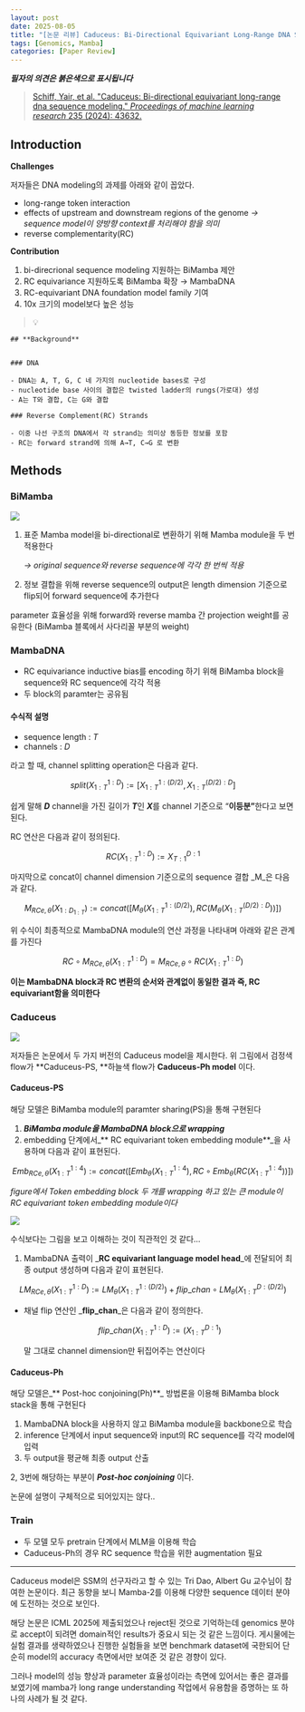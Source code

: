 ```yaml
---
layout: post
date: 2025-08-05
title: "[논문 리뷰] Caduceus: Bi-Directional Equivariant Long-Range DNA Sequence Modeling"
tags: [Genomics, Mamba]
categories: [Paper Review]
---
```


<span class="notion-red">_**필자의 의견은 붉은색으로 표시됩니다**_</span>


> [Schiff, Yair, et al. "Caduceus: Bi-directional equivariant long-range dna sequence modeling." ](https://pmc.ncbi.nlm.nih.gov/articles/PMC12189541/)[_Proceedings of machine learning research_](https://pmc.ncbi.nlm.nih.gov/articles/PMC12189541/)[ 235 (2024): 43632.](https://pmc.ncbi.nlm.nih.gov/articles/PMC12189541/)



## Introduction


**Challenges**


저자들은 DNA modeling의 과제를 아래와 같이 꼽았다.

- long-range token interaction
- effects of upstream and downstream regions of the genome 
_→ sequence model이 양방향 context를 처리해야 함을 의미_
- reverse complementarity(RC)

**Contribution**

1. bi-direcrional sequence modeling 지원하는 BiMamba 제안
1. RC equivariance 지원하도록 BiMamba 확장 → MambaDNA
1. RC-equivariant DNA foundation model family 기여
1. 10x 크기의 model보다 높은 성능

> 💡 


	## **Background**


	### DNA

	- DNA는 A, T, G, C 네 가지의 nucleotide bases로 구성
	- nucleotide base 사이의 결합은 twisted ladder의 rungs(가로대) 생성
	- A는 T와 결합, C는 G와 결합

	### Reverse Complement(RC) Strands

	- 이중 나선 구조의 DNA에서 각 strand는 의미상 동등한 정보를 포함
	- RC는 forward strand에 의해 A→T, C→G 로 변환


## Methods



### BiMamba


![](https://prod-files-secure.s3.us-west-2.amazonaws.com/542b861c-36a8-4051-84e5-8804b6728dba/2c247d59-7815-4980-99f0-8f0d21f445a7/image.png?X-Amz-Algorithm=AWS4-HMAC-SHA256&X-Amz-Content-Sha256=UNSIGNED-PAYLOAD&X-Amz-Credential=ASIAZI2LB466XVFD2RKJ%2F20251007%2Fus-west-2%2Fs3%2Faws4_request&X-Amz-Date=20251007T190111Z&X-Amz-Expires=3600&X-Amz-Security-Token=IQoJb3JpZ2luX2VjEBMaCXVzLXdlc3QtMiJIMEYCIQD%2BkVN%2BR2LJHmV2etyZrN2Tk3LWSmCFeouxEvftCUXEvwIhAOd%2FbHLeQTaopklr11lNJIbBACmZSENFCVQrwQ%2F10LmVKogECKz%2F%2F%2F%2F%2F%2F%2F%2F%2F%2FwEQABoMNjM3NDIzMTgzODA1IgwgNXSESsEPDb08oyQq3AMb1asLzQk9%2B7GHjGbLeqU8%2FSepRIHL19Cb2Hh2Cr7Wuk5MjxrEENbpDBA6%2BaqPv0ZM9lGo16vM3X%2FH5SMvCWHuyREH0E9zojIVOHFTWa5QTKc3GN7t46sTxrcWNFDkx0M9c9xgLjsp7ZybnsYZTM4WIIjWHjosElGyjjZ2obsd0mkT9tFJ%2BTxXRX0LeOhLw1mWLeMOLZ7FxHQrSXC6ZdqMFsbfy4KpPbZiQ83GoXFl0oODfjCtoNm5HZVPSZe1KrvNiwht9mZYDCh7eQ7r9k3B9Zi0VXqn2yI4xXDVvlhma91gZUbOGuIm7EuhKQHaEkXEDIqKeEMOHEeUwhjbyJ%2BenqGuBycrdwz2Mw7v%2Fuk7fRdcH4leUkbxIgkrv4DaDccy0laqWBLGXsa6Dl1R%2BT9%2FkEtIWNu5ruTPe1Z3UtRCOsVIOI2eDFhlMEP44cXrzgWGcBSupXopvxiv8NL11s9QxcH9gX6rLCPJAMVmi98cBvFbj%2FRAkbn9nLqSV2W6mzXqzY2Y8up8uiw5m3mzNni44LXtFh3kwqxUEWvIXw9YkLhZFdJAtMgyK0GX%2FXdAvufa4gGZAvEXUOek4%2Fq1OUVtxuUNhN6fNOCg6CtYjkDa9H4z70n4CdA%2BagyMdjCnw5XHBjqkAYc5fxngRKYpXHx21BvWYJe%2FfJiq0Yd6HixJxeX3VclZZ1e%2Fkhxgl5w3y3Oh9h1c35P5e6ZLf%2F8DF%2FFDCFw6OjS673eeCr0tPnU9%2BVBVIzG6LyANzquyugmeJFtXCfvEH1gDn6HgN6S0BE41%2Bhuv3AhhWrasDRKcYpXPkpQI74Xf15Rgw3aDhoIYFBPWL62Qdlf0BMCaEkSmrA%2B8v0DY09f3jlxd&X-Amz-Signature=ec0d8f9f879c37dc7fe183026ead7608b0909405cf2656b4d14ebff2d73aaa28&X-Amz-SignedHeaders=host&x-amz-checksum-mode=ENABLED&x-id=GetObject)

1. 표준 Mamba model을 bi-directional로 변환하기 위해 Mamba module을 두 번 적용한다

	_→ original sequence와 reverse sequence에 각각 한 번씩 적용_

1. 정보 결합을 위해 reverse sequence의 output은 length dimension 기준으로 flip되어 forward sequence에 추가한다

parameter 효율성을 위해 forward와 reverse mamba 간 projection weight를 공유한다 (BiMamba 블록에서 사다리꼴 부분의 weight)



### MambaDNA

- RC equivariance inductive bias를 encoding 하기 위해 BiMamba block을 sequence와 RC sequence에 각각 적용
- 두 block의 paramter는 공유됨


#### 수식적 설명

- sequence length : _T_
- channels : _D_

라고 할 때,  channel splitting operation은 다음과 같다.


$$
split(X^{1:D}_{1:T}):=[X^{1:(D/2)}_{1:T},X^{(D/2):D}_{1:T}]
$$


<span class="notion-red">쉽게 말해 </span><span class="notion-red">_**D**_</span><span class="notion-red"> channel을 가진 길이가 </span><span class="notion-red">_**T**_</span><span class="notion-red">인 </span><span class="notion-red">_**X**_</span><span class="notion-red">를 channel 기준으로 “</span><span class="notion-red">**이등분”**</span><span class="notion-red">한다고 보면 된다.</span>


RC 연산은 다음과 같이 정의된다.


$$
RC(X^{1:D}_{1:T}):=X^{D:1}_{T:1}
$$


마지막으로 concat이 channel dimension 기준으로의 sequence 결합 _M_은 다음과 같다.


$$
M_{RCe,\theta}(X_{1:D_{1:T}}):=concat([M_{\theta}(X^{1:(D/2)}_{1:T}),RC(M_{\theta}(X^{(D/2):D}_{1:T}))])
$$


위 수식이 최종적으로 MambaDNA module의 연산 과정을 나타내며 아래와 같은 관계를 가진다


$$
RC\circ M_{RCe,\theta}(X^{1:D}_{1:T}) = M_{RCe,\theta} \circ RC(X^{1:D}_{1:T})
$$


**이는 MambaDNA block과 RC 변환의 순서와 관계없이 동일한 결과 즉, RC equivariant함을 의미한다**



### Caduceus


![](https://prod-files-secure.s3.us-west-2.amazonaws.com/542b861c-36a8-4051-84e5-8804b6728dba/f94a60d7-8145-473b-aef9-7c68d3ec604a/image.png?X-Amz-Algorithm=AWS4-HMAC-SHA256&X-Amz-Content-Sha256=UNSIGNED-PAYLOAD&X-Amz-Credential=ASIAZI2LB466XVFD2RKJ%2F20251007%2Fus-west-2%2Fs3%2Faws4_request&X-Amz-Date=20251007T190111Z&X-Amz-Expires=3600&X-Amz-Security-Token=IQoJb3JpZ2luX2VjEBMaCXVzLXdlc3QtMiJIMEYCIQD%2BkVN%2BR2LJHmV2etyZrN2Tk3LWSmCFeouxEvftCUXEvwIhAOd%2FbHLeQTaopklr11lNJIbBACmZSENFCVQrwQ%2F10LmVKogECKz%2F%2F%2F%2F%2F%2F%2F%2F%2F%2FwEQABoMNjM3NDIzMTgzODA1IgwgNXSESsEPDb08oyQq3AMb1asLzQk9%2B7GHjGbLeqU8%2FSepRIHL19Cb2Hh2Cr7Wuk5MjxrEENbpDBA6%2BaqPv0ZM9lGo16vM3X%2FH5SMvCWHuyREH0E9zojIVOHFTWa5QTKc3GN7t46sTxrcWNFDkx0M9c9xgLjsp7ZybnsYZTM4WIIjWHjosElGyjjZ2obsd0mkT9tFJ%2BTxXRX0LeOhLw1mWLeMOLZ7FxHQrSXC6ZdqMFsbfy4KpPbZiQ83GoXFl0oODfjCtoNm5HZVPSZe1KrvNiwht9mZYDCh7eQ7r9k3B9Zi0VXqn2yI4xXDVvlhma91gZUbOGuIm7EuhKQHaEkXEDIqKeEMOHEeUwhjbyJ%2BenqGuBycrdwz2Mw7v%2Fuk7fRdcH4leUkbxIgkrv4DaDccy0laqWBLGXsa6Dl1R%2BT9%2FkEtIWNu5ruTPe1Z3UtRCOsVIOI2eDFhlMEP44cXrzgWGcBSupXopvxiv8NL11s9QxcH9gX6rLCPJAMVmi98cBvFbj%2FRAkbn9nLqSV2W6mzXqzY2Y8up8uiw5m3mzNni44LXtFh3kwqxUEWvIXw9YkLhZFdJAtMgyK0GX%2FXdAvufa4gGZAvEXUOek4%2Fq1OUVtxuUNhN6fNOCg6CtYjkDa9H4z70n4CdA%2BagyMdjCnw5XHBjqkAYc5fxngRKYpXHx21BvWYJe%2FfJiq0Yd6HixJxeX3VclZZ1e%2Fkhxgl5w3y3Oh9h1c35P5e6ZLf%2F8DF%2FFDCFw6OjS673eeCr0tPnU9%2BVBVIzG6LyANzquyugmeJFtXCfvEH1gDn6HgN6S0BE41%2Bhuv3AhhWrasDRKcYpXPkpQI74Xf15Rgw3aDhoIYFBPWL62Qdlf0BMCaEkSmrA%2B8v0DY09f3jlxd&X-Amz-Signature=59e88a9313786320aeb98a5854cc08028ef119bca4368eb7e3e051c3a05f1f7b&X-Amz-SignedHeaders=host&x-amz-checksum-mode=ENABLED&x-id=GetObject)


저자들은 논문에서 두 가지 버전의 Caduceus model을 제시한다. 위 그림에서 검정색 flow가 **Caduceus-PS, **하늘색 flow가 **Caduceus-Ph model** 이다.



#### Caduceus-PS


해당 모델은 BiMamba module의 paramter sharing(PS)을 통해 구현된다

1. _**BiMamba module을 MambaDNA block으로 wrapping**_
1. embedding 단계에서_** RC equivariant token embedding module**_을 사용하며 다음과 같이 표현된다.

$$
Emb_{RCe,\theta}(X^{1:4}_{1:T}):=concat([Emb_{\theta}(X^{1:4}_{1:T}),RC \circ Emb_{\theta}(RC(X^{1:4}_{1:T}))])
$$


_figure에서 Token embedding block 두 개를 wrapping 하고 있는 큰 module이 RC equivariant token embedding module이다_


![](https://prod-files-secure.s3.us-west-2.amazonaws.com/542b861c-36a8-4051-84e5-8804b6728dba/b175e4da-71eb-4e91-8c23-a06dabe673c9/image.png?X-Amz-Algorithm=AWS4-HMAC-SHA256&X-Amz-Content-Sha256=UNSIGNED-PAYLOAD&X-Amz-Credential=ASIAZI2LB466XVFD2RKJ%2F20251007%2Fus-west-2%2Fs3%2Faws4_request&X-Amz-Date=20251007T190111Z&X-Amz-Expires=3600&X-Amz-Security-Token=IQoJb3JpZ2luX2VjEBMaCXVzLXdlc3QtMiJIMEYCIQD%2BkVN%2BR2LJHmV2etyZrN2Tk3LWSmCFeouxEvftCUXEvwIhAOd%2FbHLeQTaopklr11lNJIbBACmZSENFCVQrwQ%2F10LmVKogECKz%2F%2F%2F%2F%2F%2F%2F%2F%2F%2FwEQABoMNjM3NDIzMTgzODA1IgwgNXSESsEPDb08oyQq3AMb1asLzQk9%2B7GHjGbLeqU8%2FSepRIHL19Cb2Hh2Cr7Wuk5MjxrEENbpDBA6%2BaqPv0ZM9lGo16vM3X%2FH5SMvCWHuyREH0E9zojIVOHFTWa5QTKc3GN7t46sTxrcWNFDkx0M9c9xgLjsp7ZybnsYZTM4WIIjWHjosElGyjjZ2obsd0mkT9tFJ%2BTxXRX0LeOhLw1mWLeMOLZ7FxHQrSXC6ZdqMFsbfy4KpPbZiQ83GoXFl0oODfjCtoNm5HZVPSZe1KrvNiwht9mZYDCh7eQ7r9k3B9Zi0VXqn2yI4xXDVvlhma91gZUbOGuIm7EuhKQHaEkXEDIqKeEMOHEeUwhjbyJ%2BenqGuBycrdwz2Mw7v%2Fuk7fRdcH4leUkbxIgkrv4DaDccy0laqWBLGXsa6Dl1R%2BT9%2FkEtIWNu5ruTPe1Z3UtRCOsVIOI2eDFhlMEP44cXrzgWGcBSupXopvxiv8NL11s9QxcH9gX6rLCPJAMVmi98cBvFbj%2FRAkbn9nLqSV2W6mzXqzY2Y8up8uiw5m3mzNni44LXtFh3kwqxUEWvIXw9YkLhZFdJAtMgyK0GX%2FXdAvufa4gGZAvEXUOek4%2Fq1OUVtxuUNhN6fNOCg6CtYjkDa9H4z70n4CdA%2BagyMdjCnw5XHBjqkAYc5fxngRKYpXHx21BvWYJe%2FfJiq0Yd6HixJxeX3VclZZ1e%2Fkhxgl5w3y3Oh9h1c35P5e6ZLf%2F8DF%2FFDCFw6OjS673eeCr0tPnU9%2BVBVIzG6LyANzquyugmeJFtXCfvEH1gDn6HgN6S0BE41%2Bhuv3AhhWrasDRKcYpXPkpQI74Xf15Rgw3aDhoIYFBPWL62Qdlf0BMCaEkSmrA%2B8v0DY09f3jlxd&X-Amz-Signature=e6a677f13ee0a4ce96234a7ed3a4c206b5d757977ae8094ed19ba5cef3ee56e3&X-Amz-SignedHeaders=host&x-amz-checksum-mode=ENABLED&x-id=GetObject)


<span class="notion-red">수식보다는 그림을 보고 이해하는 것이 직관적인 것 같다…</span>

1. MambaDNA 출력이 _**RC equivariant language model head**_에 전달되어 최종 output 생성하며 다음과 같이 표현된다.

$$
LM_{RCe,\theta}(X^{1:D}_{1:T}):= LM_{\theta}(X^{1:(D/2)}_{1:T})+flip\_chan\circ LM_{\theta}(X^{D:(D/2)}_{1:T})
$$

- 채널 flip 연산인 _**flip\_chan**_은 다음과 같이 정의한다.

	$$
	flip\_chan(X^{1:D}_{1:T}):=(X^{D:1}_{1:T})
	$$


	말 그대로 channel dimension만 뒤집어주는 연산이다



#### Caduceus-Ph


해당 모델은_** Post-hoc conjoining(Ph)**_ 방법론을 이용해 BiMamba block stack을 통해 구현된다

1. MambaDNA block을 사용하지 않고 BiMamba module을 backbone으로 학습
1. inference 단계에서 input sequence와 input의 RC sequence를 각각 model에 입력
1. 두 output을 평균해 최종 output 산출

2, 3번에 해당하는 부분이 _**Post-hoc conjoining**_ 이다.


<span class="notion-red">논문에 설명이 구체적으로 되어있지는 않다..</span>



### Train

- 두 모델 모두 pretrain 단계에서 MLM을 이용해 학습
- Caduceus-Ph의 경우 RC sequence 학습을 위한 augmentation 필요

---


<span class="notion-red">Caduceus model은 SSM의 선구자라고 할 수 있는 Tri Dao, Albert Gu 교수님이 참여한 논문이다. 최근 동향을 보니 Mamba-2를 이용해 다양한 sequence 데이터 분야에 도전하는 것으로 보인다.</span>


<span class="notion-red">해당 논문은 ICML 2025에 제출되었으나 reject된 것으로 기억하는데 genomics 분야로 accept이 되려면 domain적인 results가 중요시 되는 것 같은 느낌이다. 게시물에는 실험 결과를 생략하였으나 진행한 실험들을 보면 benchmark dataset에 국한되어 단순히 model의 accuracy 측면에서만 보여준 것 같은 경향이 있다.</span>


<span class="notion-red">그러나 model의 성능 향상과 parameter 효율성이라는 측면에 있어서는 좋은 결과를 보였기에 mamba가 long range understanding 작업에서 유용함을 증명하는 또 하나의 사례가 될 것 같다.</span>

